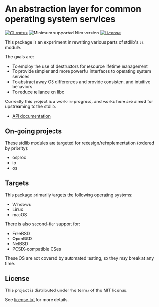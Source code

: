 # An abstraction layer for common operating system services

[![CI status](https://github.com/alaviss/nim-sys/workflows/CI/badge.svg)](https://github.com/alaviss/nim-sys/actions?query=workflow%3ACI)
![Minimum supported Nim version](https://img.shields.io/badge/nim-1.6.0%2B-informational?style=flat&logo=nim)
[![License](https://img.shields.io/github/license/alaviss/nim-sys?style=flat)](#license)

This package is an experiment in rewriting various parts of stdlib's `os` module.

The goals are:
- To employ the use of destructors for resource lifetime management
- To provide simpler and more powerful interfaces to operating system services
- To abstract away OS differences and provide consistent and intuitive behaviors
- To reduce reliance on libc

Currently this project is a work-in-progress, and works here are aimed for upstreaming to the stdlib.

- [API documentation](https://alaviss.github.io/nim-sys)

## On-going projects

These stdlib modules are targeted for redesign/reimplementation (ordered by priority):
- osproc
- io
- os

## Targets

This package primarily targets the following operating systems:

- Windows
- Linux
- macOS

There is also second-tier support for:

- FreeBSD
- OpenBSD
- NetBSD
- POSIX-compatible OSes

These OS are not covered by automated testing, so they may break at any time.

## License

This project is distributed under the terms of the MIT license.

See [license.txt](license.txt) for more details.
